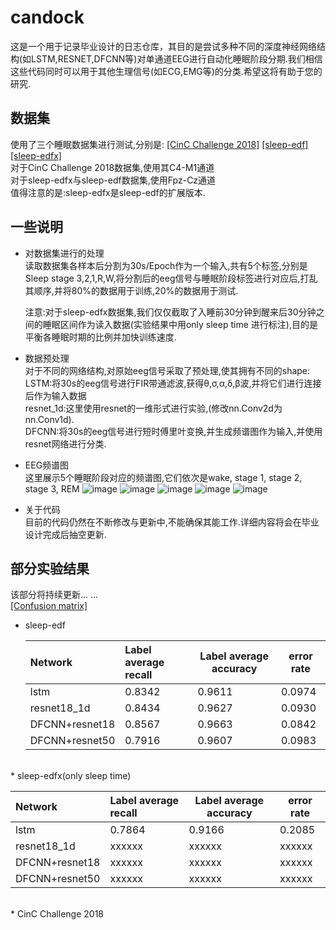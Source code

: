# candock
这是一个用于记录毕业设计的日志仓库，其目的是尝试多种不同的深度神经网络结构(如LSTM,RESNET,DFCNN等)对单通道EEG进行自动化睡眠阶段分期.我们相信这些代码同时可以用于其他生理信号(如ECG,EMG等)的分类.希望这将有助于您的研究.<br>
## 数据集
使用了三个睡眠数据集进行测试,分别是:   [[CinC Challenge 2018]](https://physionet.org/physiobank/database/challenge/2018/#files)    [[sleep-edf]](https://www.physionet.org/physiobank/database/sleep-edf/)   [[sleep-edfx]](https://www.physionet.org/physiobank/database/sleep-edfx/) <br>
对于CinC Challenge 2018数据集,使用其C4-M1通道<br>对于sleep-edfx与sleep-edf数据集,使用Fpz-Cz通道<br>
值得注意的是:sleep-edfx是sleep-edf的扩展版本.<br>

## 一些说明
* 对数据集进行的处理<br>
  读取数据集各样本后分割为30s/Epoch作为一个输入,共有5个标签,分别是Sleep stage 3,2,1,R,W,将分割后的eeg信号与睡眠阶段标签进行对应后,打乱其顺序,并将80%的数据用于训练,20%的数据用于测试.<br>

  注意:对于sleep-edfx数据集,我们仅仅截取了入睡前30分钟到醒来后30分钟之间的睡眠区间作为读入数据(实验结果中用only sleep time 进行标注),目的是平衡各睡眠时期的比例并加快训练速度.

* 数据预处理<br>
  对于不同的网络结构,对原始eeg信号采取了预处理,使其拥有不同的shape:<br>
  LSTM:将30s的eeg信号进行FIR带通滤波,获得θ,σ,α,δ,β波,并将它们进行连接后作为输入数据<br>
  resnet_1d:这里使用resnet的一维形式进行实验,(修改nn.Conv2d为nn.Conv1d).<br>
  DFCNN:将30s的eeg信号进行短时傅里叶变换,并生成频谱图作为输入,并使用resnet网络进行分类.<br>

* EEG频谱图<br>
  这里展示5个睡眠阶段对应的频谱图,它们依次是wake, stage 1, stage 2, stage 3, REM
  ![image](https://github.com/HypoX64/candock/blob/master/image/spectrum_wake.png)
  ![image](https://github.com/HypoX64/candock/blob/master/image/spectrum_N1.png)
  ![image](https://github.com/HypoX64/candock/blob/master/image/spectrum_N2.png)
  ![image](https://github.com/HypoX64/candock/blob/master/image/spectrum_N3.png)
  ![image](https://github.com/HypoX64/candock/blob/master/image/spectrum_REM.png)

* 关于代码<br>
  目前的代码仍然在不断修改与更新中,不能确保其能工作.详细内容将会在毕业设计完成后抽空更新.<br>
## 部分实验结果
该部分将持续更新... ...<br>
[[Confusion matrix]](https://github.com/HypoX64/candock/blob/master/image/confusion_mat)<br>
* sleep-edf<br>

  | Network        | Label average recall | Label average accuracy | error rate |
  | :------------- | :------------------- | ---------------------- | ---------- |
  | lstm           | 0.8342               | 0.9611                 | 0.0974     |
  | resnet18_1d    | 0.8434               | 0.9627                 | 0.0930     |
  | DFCNN+resnet18 | 0.8567               | 0.9663                 | 0.0842     |
  | DFCNN+resnet50 | 0.7916               | 0.9607                 | 0.0983     |
<br>
* sleep-edfx(only sleep time)<br>

  | Network        | Label average recall | Label average accuracy | error rate |
  | :------------- | :------------------- | ---------------------- | ---------- |
  | lstm           | 0.7864               | 0.9166                 | 0.2085     |
  | resnet18_1d    | xxxxxx               | xxxxxx                 | xxxxxx     |
  | DFCNN+resnet18 | xxxxxx               | xxxxxx                 | xxxxxx     |
  | DFCNN+resnet50 | xxxxxx               | xxxxxx                 | xxxxxx     |
<br>
* CinC Challenge 2018<br>